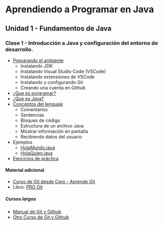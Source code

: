 # Aprendiendo a Programar en Java
## Unidad 1 - Fundamentos de Java
### Clase 1 - Introducción a Java y configuración del entorno de desarrollo.
- [Preparando el ambiente](preparando_ambiente.md)
  - Instalando JDK
  - Instalando Visual Studio Code (VSCode)
  - Instalando extensiones de VSCode
  - Instalando y configurando Git
  - Creando una cuenta en Github
- [¿Que es programar?](programacion.md)
- [¿Que es Java?](java.md)
- [Conceptos del lenguaje](conceptos_lenguaje.ipynb)
  - Comentarios
  - Sentencias
  - Bloques de código
  - Estructura de un archivo Java
  - Mostrar información en pantalla
  - Recibiendo datos del usuario
- Ejemplos
  - [HolaMundo.java](ejemplos/HolaMundo.java)
  - [HolaQuien.java](ejemplos/HolaQuien.java)
- [Ejercicios de práctica](ejercicios.md)

#### Material adicional
- [Curso de Git desde Cero - Aprende Git](https://youtu.be/h2ZzlNVl-nI)
- Libro: [PRO Git](assets/progit_es.pdf)
##### Cursos largos
- [Manual de Git y Github](https://youtu.be/j8CSUPIB8mA?list=PLvimn1Ins-43-1sXQmGZPWLjNjPyGNi0R)
- [Otro Curso de Git y Github](https://youtu.be/ANF1X42_ae4?list=PLU8oAlHdN5BlyaPFiNQcV0xDqy0eR35aU)
